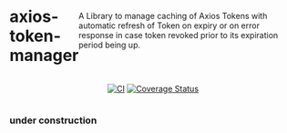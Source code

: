 <div style="display:flex; justify-content: center; align-items: center;">
    <h1>
        axios-token-manager
    </h1>
    <p>
        A Library to manage caching of Axios Tokens with automatic refresh of Token on expiry or on error response in case token revoked prior to its expiration period being up.
    </p>
</div>

<div style="display:flex; justify-content: center; align-items: center;">


[![CI](https://github.com/mickeypuri/axios-token-manager/actions/workflows/ci.yml/badge.svg?branch=main)](https://github.com/mickeypuri/axios-token-manager/actions/workflows/ci.yml?branch=main)
[![Coverage Status](https://coveralls.io/repos/github/mickeypuri/axios-token-manager/badge.svg?branch=main)](https://coveralls.io/github/mickeypuri/axios-token-manager?branch=main)

</div>

### under construction